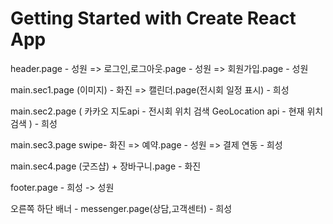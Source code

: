 # Getting Started with Create React App


header.page - 성원
  => 로그인,로그아웃.page - 성원
  => 회원가입.page - 성원

main.sec1.page (이미지) - 화진
  => 캘린더.page(전시회 일정 표시) - 희성

main.sec2.page (
  카카오 지도api - 전시회 위치 검색 
  GeoLocation api - 현재 위치 검색 ) - 희성

main.sec3.page 
  swipe- 화진
  => 예약.page - 성원 
  => 결제 연동 - 희성

main.sec4.page (굿즈샵) + 장바구니.page - 화진

footer.page - 희성 -> 성원

오른쪽 하단 배너 - messenger.page(상담,고객센터) - 희성